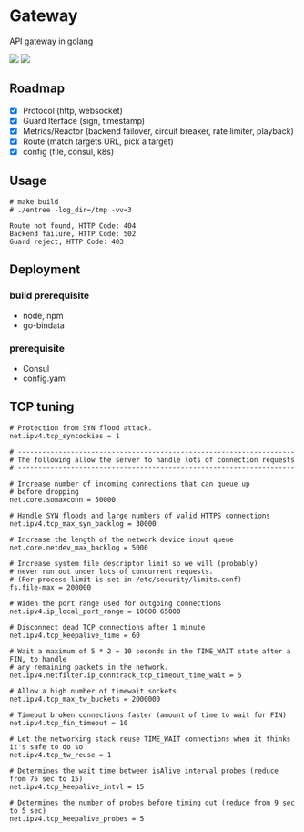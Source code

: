 # Gateway 

API gateway in golang

![](https://img.shields.io/badge/language-golang-blue.svg)
![](https://img.shields.io/badge/license-MIT-000000.svg)

## Roadmap

- [x] Protocol (http, websocket)
- [x] Guard Iterface (sign, timestamp)
- [x] Metrics/Reactor (backend failover, circuit breaker, rate limiter, playback)
- [x] Route (match targets URL, pick a target)
- [x] config (file, consul, k8s)

## Usage

```
# make build
# ./entree -log_dir=/tmp -vv=3
```

```
Route not found, HTTP Code: 404
Backend failure, HTTP Code: 502
Guard reject, HTTP Code: 403
```

## Deployment

### build prerequisite

- node, npm
- go-bindata

### prerequisite

- Consul
- config.yaml

## TCP tuning

```
# Protection from SYN flood attack.
net.ipv4.tcp_syncookies = 1

# --------------------------------------------------------------------
# The following allow the server to handle lots of connection requests
# --------------------------------------------------------------------

# Increase number of incoming connections that can queue up
# before dropping
net.core.somaxconn = 50000

# Handle SYN floods and large numbers of valid HTTPS connections
net.ipv4.tcp_max_syn_backlog = 30000

# Increase the length of the network device input queue
net.core.netdev_max_backlog = 5000

# Increase system file descriptor limit so we will (probably)
# never run out under lots of concurrent requests.
# (Per-process limit is set in /etc/security/limits.conf)
fs.file-max = 200000

# Widen the port range used for outgoing connections
net.ipv4.ip_local_port_range = 10000 65000

# Disconnect dead TCP connections after 1 minute
net.ipv4.tcp_keepalive_time = 60

# Wait a maximum of 5 * 2 = 10 seconds in the TIME_WAIT state after a FIN, to handle
# any remaining packets in the network. 
net.ipv4.netfilter.ip_conntrack_tcp_timeout_time_wait = 5

# Allow a high number of timewait sockets
net.ipv4.tcp_max_tw_buckets = 2000000

# Timeout broken connections faster (amount of time to wait for FIN)
net.ipv4.tcp_fin_timeout = 10

# Let the networking stack reuse TIME_WAIT connections when it thinks it's safe to do so
net.ipv4.tcp_tw_reuse = 1

# Determines the wait time between isAlive interval probes (reduce from 75 sec to 15)
net.ipv4.tcp_keepalive_intvl = 15

# Determines the number of probes before timing out (reduce from 9 sec to 5 sec)
net.ipv4.tcp_keepalive_probes = 5
```

